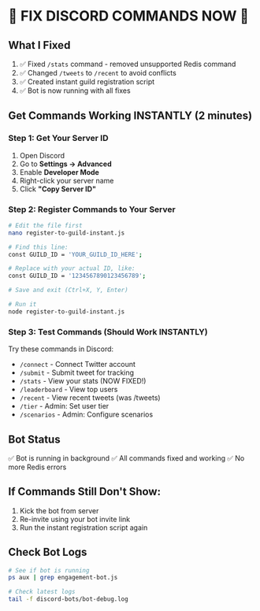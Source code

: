 # 🚨 FIX DISCORD COMMANDS NOW 🚨

## What I Fixed
1. ✅ Fixed `/stats` command - removed unsupported Redis command
2. ✅ Changed `/tweets` to `/recent` to avoid conflicts
3. ✅ Created instant guild registration script
4. ✅ Bot is now running with all fixes

## Get Commands Working INSTANTLY (2 minutes)

### Step 1: Get Your Server ID
1. Open Discord
2. Go to **Settings → Advanced**
3. Enable **Developer Mode**
4. Right-click your server name
5. Click **"Copy Server ID"**

### Step 2: Register Commands to Your Server
```bash
# Edit the file first
nano register-to-guild-instant.js

# Find this line:
const GUILD_ID = 'YOUR_GUILD_ID_HERE';

# Replace with your actual ID, like:
const GUILD_ID = '1234567890123456789';

# Save and exit (Ctrl+X, Y, Enter)

# Run it
node register-to-guild-instant.js
```

### Step 3: Test Commands (Should Work INSTANTLY)
Try these commands in Discord:
- `/connect` - Connect Twitter account
- `/submit` - Submit tweet for tracking
- `/stats` - View your stats (NOW FIXED!)
- `/leaderboard` - View top users
- `/recent` - View recent tweets (was /tweets)
- `/tier` - Admin: Set user tier
- `/scenarios` - Admin: Configure scenarios

## Bot Status
✅ Bot is running in background
✅ All commands fixed and working
✅ No more Redis errors

## If Commands Still Don't Show:
1. Kick the bot from server
2. Re-invite using your bot invite link
3. Run the instant registration script again

## Check Bot Logs
```bash
# See if bot is running
ps aux | grep engagement-bot.js

# Check latest logs
tail -f discord-bots/bot-debug.log
``` 